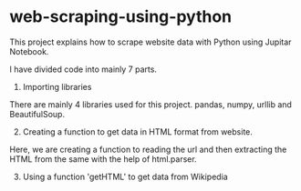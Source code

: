 # web-scraping-using-python

This project explains how to scrape website data with Python using Jupitar Notebook.

I have divided code into mainly 7 parts.

1) Importing libraries

There are mainly 4 libraries used for this project. pandas, numpy, urllib and BeautifulSoup.

2) Creating a function to get data in HTML format from website.

Here, we are creating a function to reading the url and then extracting the HTML from the same with the help of html.parser. 

3) Using a function 'getHTML' to get data from Wikipedia








